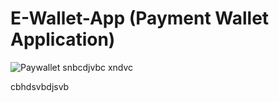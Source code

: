 # E-Wallet-App (Payment Wallet Application)
![Paywallet](https://github.com/Nafisa1117/E-Wallet-App/assets/103953608/67bb9aa3-8629-40ae-a357-00ac0fcb405e) snbcdjvbc xndvc

cbhdsvbdjsvb
